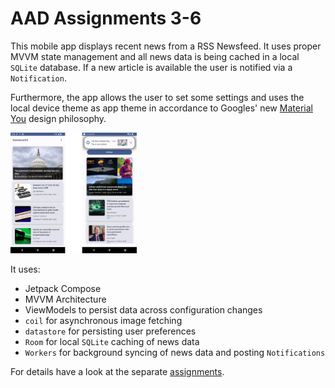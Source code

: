 # AAD Assignments 3-6

This mobile app displays recent news from a RSS Newsfeed. It uses proper MVVM state
management and all news data is being cached in a local `SQLite` database. If a new article is
available the user is notified via a `Notification`.

Furthermore, the app allows the user to set some settings and uses the local device theme as app theme in
accordance to Googles' new [Material You](https://material.io/blog/announcing-material-you)
design philosophy.

<img src="docs/appcombined.png" width=40% height=40%>

It uses:

* Jetpack Compose
* MVVM Architecture
* ViewModels to persist data across configuration changes
* `coil` for asynchronous image fetching
* `datastore` for persisting user preferences
* `Room` for local `SQLite` caching of news data
* `Workers` for background syncing of news data and posting `Notifications`

For details have a look at the separate [assignments](assignments).
